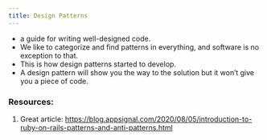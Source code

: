 ```yaml
---
title: Design Patterns
---
```


- a guide for writing well-designed code.
- We like to categorize and find patterns in everything, and software is no exception to that.
- This is how design patterns started to develop.
- A design pattern will show you the way to the solution but it won’t give you a piece of code.



### Resources:
1. Great article:
  https://blog.appsignal.com/2020/08/05/introduction-to-ruby-on-rails-patterns-and-anti-patterns.html

